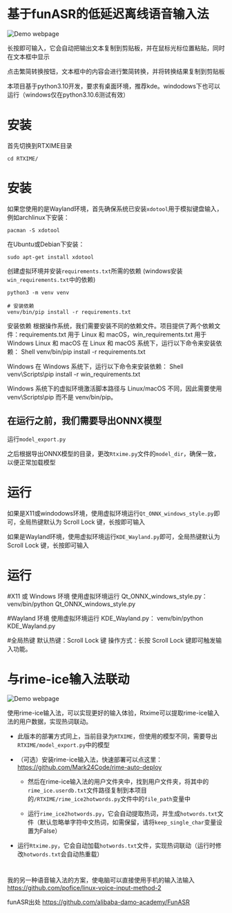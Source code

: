 # 基于funASR的低延迟离线语音输入法

![Demo webpage](demo/rtxim.png)

长按即可输入，它会自动把输出文本复制到剪贴板，并在鼠标光标位置粘贴，同时在文本框中显示

点击繁简转换按钮，文本框中的内容会进行繁简转换，并将转换结果复制到剪贴板

本项目基于python3.10开发，要求有桌面环境，推荐kde。windodows下也可以运行（windows仅在python3.10.6测试有效）
# 安装 <!-- by 宋宇轩5yGit -->
首先切换到RTXIME目录
```shell
cd RTXIME/
```
# 安装
如果您使用的是Wayland环境，首先确保系统已安装`xdotool`用于模拟键盘输入，例如archlinux下安装：
```shell
pacman -S xdotool
```
在Ubuntu或Debian下安装：
```shell
sudo apt-get install xdotool
```

创建虚拟环境并安装`requirements.txt`所需的依赖 (windows安装`win_requirements.txt`中的依赖)
```shell
python3 -m venv venv

# 安装依赖
venv/bin/pip install -r requirements.txt
```
安装依赖
根据操作系统，我们需要安装不同的依赖文件。项目提供了两个依赖文件：requirements.txt 用于 Linux 和 macOS，win_requirements.txt 用于 Windows
Linux 和 macOS
在 Linux 和 macOS 系统下，运行以下命令来安装依赖：
Shell
venv/bin/pip install -r requirements.txt

Windows
在 Windows 系统下，运行以下命令来安装依赖：
Shell
venv\Scripts\pip install -r win_requirements.txt

Windows 系统下的虚拟环境激活脚本路径与 Linux/macOS 不同，因此需要使用 venv\Scripts\pip 而不是 venv/bin/pip。

## 在运行之前，我们需要导出ONNX模型<!-- by 陈泳坤 -->

运行`model_export.py`

之后根据导出ONNX模型的目录，更改`Rtxime.py`文件的`model_dir`，确保一致，以便正常加载模型

# 运行<!-- by 韦承朝 -->

如果是X11或windodows环境，使用虚拟环境运行`Qt_ONNX_windows_style.py`即可，全局热键默认为 Scroll Lock 键，长按即可输入

如果是Wayland环境，使用虚拟环境运行`KDE_Wayland.py`即可，全局热键默认为 Scroll Lock 键，长按即可输入


# 运行

#X11 或 Windows 环境
使用虚拟环境运行 Qt_ONNX_windows_style.py：
venv/bin/python Qt_ONNX_windows_style.py

#Wayland 环境
使用虚拟环境运行 KDE_Wayland.py：
venv/bin/python KDE_Wayland.py

#全局热键
默认热键：Scroll Lock 键
操作方式：长按 Scroll Lock 键即可触发输入功能。

# 与rime-ice输入法联动

![Demo webpage](demo/rtxime.png)

使用rime-ice输入法，可以实现更好的输入体验，Rtxime可以提取rime-ice输入法的用户数据，实现热词联动。

- 此版本的部署方式同上，当前目录为`RTXIME`，但使用的模型不同，需要导出`RTXIME/model_export.py`中的模型

- （可选）安装rime-ice输入法，快速部署可以点这里：https://github.com/Mark24Code/rime-auto-deploy

  - 然后在rime-ice输入法的用户文件夹中，找到用户文件夹，将其中的`rime_ice.userdb.txt`文件路径复制到本项目的`/RTXIME/rime_ice2hotwords.py`文件中的`file_path`变量中

  - 运行`rime_ice2hotwords.py`，它会自动提取热词，并生成`hotwords.txt`文件（默认忽略单字符中文热词，如需保留，请将`keep_single_char`变量设置为False）

- 运行`Rtxime.py`，它会自动加载`hotwords.txt`文件，实现热词联动（运行时修改`hotwords.txt`会自动热重载）

#

我的另一种语音输入法的方案，使电脑可以直接使用手机的输入法输入
https://github.com/pofice/linux-voice-input-method-2

funASR出处
https://github.com/alibaba-damo-academy/FunASR

